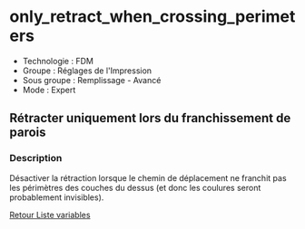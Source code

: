 # only_retract_when_crossing_perimeters

* Technologie : FDM
* Groupe : Réglages de l'Impression
* Sous groupe : Remplissage - Avancé
* Mode : Expert

## Rétracter uniquement lors du franchissement de parois

### Description

Désactiver la rétraction lorsque le chemin de déplacement ne franchit pas les périmètres des couches du dessus  (et donc les coulures seront probablement invisibles).

[Retour Liste variables](variable_list.md)